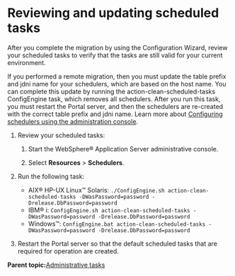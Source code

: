 # Reviewing and updating scheduled tasks 

After you complete the migration by using the Configuration Wizard, review your scheduled tasks to verify that the tasks are still valid for your current environment.

If you performed a remote migration, then you must update the table prefix and jdni name for your schedulers, which are based on the host name. You can complete this update by running the action-clean-scheduled-tasks ConfigEngine task, which removes all schedulers. After you run this task, you must restart the Portal server, and then the schedulers are re-created with the correct table prefix and jdni name. Learn more about [Configuring schedulers using the administration console](http://www-01.ibm.com/support/knowledgecenter/SSAW57_8.5.5/com.ibm.websphere.nd.doc/scheduler/tasks/tsch_configadmin.html).

1.  Review your scheduled tasks:

    1.  Start the WebSphere® Application Server administrative console.

    2.  Select **Resources** \> **Schedulers**.

2.  Run the following task:

    -   AIX® HP-UX Linux™ Solaris: `./ConfigEngine.sh action-clean-scheduled-tasks -DWasPassword=password -Drelease.DbPassword=password`
    -   IBM® i: `ConfigEngine.sh action-clean-scheduled-tasks -DWasPassword=password -Drelease.DbPassword=password`
    -   Windows™: `ConfigEngine.bat action-clean-scheduled-tasks -DWasPassword=password -Drelease.DbPassword=password`
3.  Restart the Portal server so that the default scheduled tasks that are required for operation are created.


**Parent topic:**[Administrative tasks ](../migrate/mig_post_admintasks.md)

